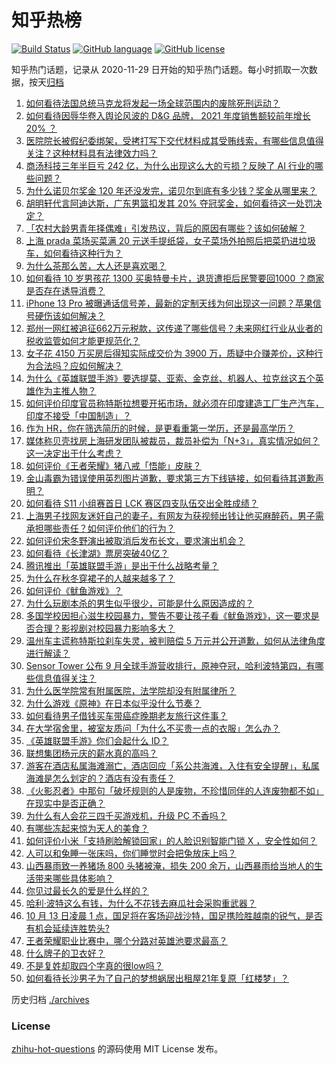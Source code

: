 # 知乎热榜
[![Build Status](https://github.com/ToWeLong/zhihu-hot-questions/workflows/CI/badge.svg)](https://github.com/ToWeLong/zhihu-hot-questions/actions)
[![GitHub language](https://img.shields.io/badge/language-golang-orange.svg)](https://golang.org/)
[![GitHub license](https://img.shields.io/github/license/ToWeLong/zhihu-hot-questions)](https://github.com/ToWeLong/zhihu-hot-questions/blob/main/LICENSE)

知乎热门话题，记录从 2020-11-29 日开始的知乎热门话题。每小时抓取一次数据，按天[归档](./archives)

<!-- BEGIN -->

1. [如何看待法国总统马克龙将发起一场全球范围内的废除死刑运动？](https://www.zhihu.com/question/491648365)
1. [如何看待因辱华卷入舆论风波的 D&G 品牌， 2021 年度销售额较前年增长 20% ？](https://www.zhihu.com/question/491877720)
1. [医院院长被假纪委绑架，受拷打写下交代材料成其受贿线索，有哪些信息值得关注？这种材料具有法律效力吗？](https://www.zhihu.com/question/491773260)
1. [商汤科技三年半巨亏 242 亿，为什么出现这么大的亏损？反映了 AI 行业的哪些问题？](https://www.zhihu.com/question/487442760)
1. [为什么诺贝尔奖金 120 年还没发完，诺贝尔到底有多少钱？奖金从哪里来？](https://www.zhihu.com/question/491549114)
1. [胡明轩代言阿迪达斯，广东男篮扣发其 20% 夺冠奖金，如何看待这一处罚决定？](https://www.zhihu.com/question/491749622)
1. [「农村大龄男青年择偶难」引发热议，背后的原因有哪些？该如何破解？](https://www.zhihu.com/question/491813284)
1. [上海 prada 菜场买菜满 20 元送手提纸袋，女子菜场外拍照后把菜扔进垃圾车，如何看待这种行为？](https://www.zhihu.com/question/491806510)
1. [为什么茶那么苦，大人还是喜欢喝？](https://www.zhihu.com/question/297537202)
1. [如何看待 10 岁男孩花 1300 买奥特曼卡片，退货遭拒后民警要回1000 ？商家是否存在诱导消费？](https://www.zhihu.com/question/491873181)
1. [iPhone 13 Pro 被曝通话信号差，最新的定制天线为何出现这一问题？苹果信号硬伤该如何解决？](https://www.zhihu.com/question/491799200)
1. [郑州一网红被追征662万元税款，这传递了哪些信号？未来网红行业从业者的税收监管如何才能更规范化？](https://www.zhihu.com/question/491754876)
1. [女子花 4150 万买房后得知实际成交价为 3900 万，质疑中介赚差价，这种行为合法吗？应如何解决？](https://www.zhihu.com/question/491877779)
1. [为什么《英雄联盟手游》要选提莫、亚索、金克丝、机器人、拉克丝这五个英雄作为主推人物？](https://www.zhihu.com/question/491457607)
1. [如何评价印度官员称特斯拉想要开拓市场，就必须在印度建造工厂生产汽车，印度不接受「中国制造」？](https://www.zhihu.com/question/491730184)
1. [作为 HR，你在筛选简历的时候，是更看重第一学历，还是最高学历？](https://www.zhihu.com/question/487556569)
1. [媒体称贝壳找房上海研发团队被裁员，裁员补偿为「N+3」，真实情况如何？这一决定出于什么考虑？](https://www.zhihu.com/question/491749727)
1. [如何评价《王者荣耀》猪八戒「悟能」皮肤？](https://www.zhihu.com/question/491754242)
1. [金山毒霸为错误使用英烈图片道歉，要求第三方下线链接，如何看待其道歉声明？](https://www.zhihu.com/question/491924277)
1. [如何看待 S11 小组赛首日 LCK 赛区四支队伍交出全胜成绩？](https://www.zhihu.com/question/491855806)
1. [上海男子找网友迷奸自己的妻子，有网友为获视频出钱让他买麻醉药，男子需承担哪些责任？如何评价他们的行为？](https://www.zhihu.com/question/491757221)
1. [如何评价宋冬野演出被取消后发布长文，要求演出机会？](https://www.zhihu.com/question/491864737)
1. [如何看待《长津湖》票房突破40亿？](https://www.zhihu.com/question/491590450)
1. [腾讯推出「英雄联盟手游」是出于什么战略考量？](https://www.zhihu.com/question/491574603)
1. [为什么在秋冬穿裙子的人越来越多了？](https://www.zhihu.com/question/488556793)
1. [如何评价《鱿鱼游戏》？](https://www.zhihu.com/question/485690915)
1. [为什么玩剧本杀的男生似乎很少，可能是什么原因造成的？](https://www.zhihu.com/question/472598380)
1. [多国学校因担心滋生校园暴力，警告不要让孩子看《鱿鱼游戏》，这一要求是否合理？影视剧对校园暴力影响多大？](https://www.zhihu.com/question/491735389)
1. [温州车主谎称特斯拉刹车失灵，被判赔偿 5 万元并公开道歉，如何从法律角度进行解读？](https://www.zhihu.com/question/491830559)
1. [Sensor Tower 公布 9 月全球手游营收排行，原神夺冠，哈利波特第四，有哪些信息值得关注？](https://www.zhihu.com/question/491766307)
1. [为什么医学院常有附属医院，法学院却没有附属律所？](https://www.zhihu.com/question/491460443)
1. [为什么游戏《原神》在日本似乎没什么节奏？](https://www.zhihu.com/question/489790485)
1. [如何看待男子借钱买车带癌症晚期老友旅行这件事？](https://www.zhihu.com/question/491553460)
1. [在大学宿舍里，被室友质问「为什么不买贵一点的衣服」怎么办？](https://www.zhihu.com/question/491477614)
1. [《英雄联盟手游》你们会起什么 ID？](https://www.zhihu.com/question/357348487)
1. [联想集团杨元庆的薪水真的高吗？](https://www.zhihu.com/question/491705265)
1. [游客在酒店私属海滩溺亡，酒店回应「系公共海滩，入住有安全提醒」，私属海滩是怎么划定的？酒店有没有责任？](https://www.zhihu.com/question/491415075)
1. [《火影忍者》中那句「破坏规则的人是废物，不珍惜同伴的人连废物都不如」在现实中是否正确？](https://www.zhihu.com/question/483846560)
1. [为什么有人会花三四千买游戏机，升级 PC 不香吗？](https://www.zhihu.com/question/491528026)
1. [有哪些冻起来惊为天人的美食？](https://www.zhihu.com/question/482028735)
1. [如何评价小米「支持刷脸解锁回家」的人脸识别智能门锁 X ，安全性如何？](https://www.zhihu.com/question/491355844)
1. [人可以和兔睡一张床吗，你们睡觉时会把兔放床上吗？](https://www.zhihu.com/question/338425308)
1. [山西暴雨致一养猪场 800 头猪被淹，损失 200 余万，山西暴雨给当地人的生活带来哪些具体影响？](https://www.zhihu.com/question/491842132)
1. [你见过最长久的爱是什么样的？](https://www.zhihu.com/question/491471013)
1. [哈利·波特这么有钱，为什么不花钱去麻瓜社会采购重武器？](https://www.zhihu.com/question/488516241)
1. [10 月 13 日凌晨 1 点，国足将在客场迎战沙特，国足携险胜越南的锐气，是否有机会延续连胜势头?](https://www.zhihu.com/question/491455868)
1. [王者荣耀职业比赛中，哪个分路对英雄池要求最高？](https://www.zhihu.com/question/491391574)
1. [什么牌子的卫衣好？](https://www.zhihu.com/question/23951099)
1. [不是复姓却取四个字真的很low吗？](https://www.zhihu.com/question/397694416)
1. [如何看待长沙男子为了自己的梦想蜗居出租屋21年复原「红楼梦」？](https://www.zhihu.com/question/491689390)

<!-- END -->

历史归档 [./archives](./archives)


### License
[zhihu-hot-questions](https://github.com/towelong/zhihu-hot-questions) 的源码使用 MIT License 发布。